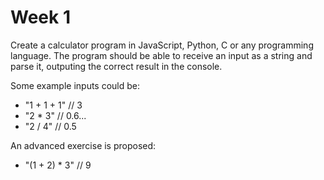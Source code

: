 # Week 1

Create a calculator program in JavaScript, Python, C or any programming language. The program should be able to receive an input as a string and parse it, outputing the correct result in the console.

Some example inputs could be:

- "1 + 1 + 1"   // 3
- "2 \* 3"      // 0.6...
- "2 / 4"       // 0.5

An advanced exercise is proposed:

- "(1 + 2) \* 3" // 9
